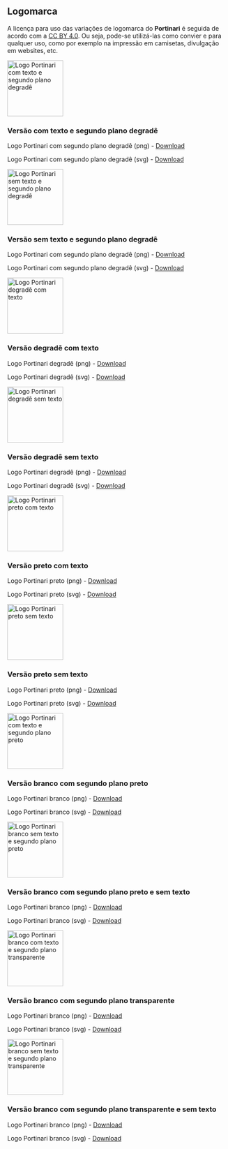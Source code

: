 [comment]: # (@label Press Kit)
[comment]: # (@link guides/press-kit)

## Logomarca

A licença para uso das variações de logomarca do **Portinari** é seguida de acordo com a [CC BY 4.0](https://creativecommons.org/licenses/by/4.0/). Ou seja, pode-se utilizá-las como convier e para qualquer uso, como por exemplo na impressão em camisetas, divulgação em websites, etc.

<div class="docs-presskit-row po-mt-5 po-mb-5">
  <div>
    <img src="./assets/po-logos/po_color_bg_txt.svg" width="128" height="128" alt="Logo Portinari com texto e segundo plano degradê">
  </div>
  <div class="po-ml-md-2">
    <h3>Versão com texto e segundo plano degradê</h3>
    <p>Logo Portinari com segundo plano degradê (png) - <a href="./assets/po-logos/po_color_bg_txt.png" download>Download</a></p>
    <p>Logo Portinari com segundo plano degradê (svg) - <a href="./assets/po-logos/po_color_bg_txt.svg" download>Download</a></p>
  </div>
</div>

<div class="docs-presskit-row po-mb-5">
  <div>
    <img src="./assets/po-logos/po_color_bg.svg" width="128" height="128" alt="Logo Portinari sem texto e segundo plano degradê">
  </div>
  <div class="po-ml-md-2">
    <h3>Versão sem texto e segundo plano degradê</h3>
    <p>Logo Portinari com segundo plano degradê (png) - <a href="./assets/po-logos/po_color_bg.png" download>Download</a></p>
    <p>Logo Portinari com segundo plano degradê (svg) - <a href="./assets/po-logos/po_color_bg.svg" download>Download</a></p>
  </div>
</div>

<div class="docs-presskit-row po-mb-5">
  <div>
    <img src="./assets/po-logos/po_color_txt.svg" width="128" height="128" alt="Logo Portinari degradê com texto">
  </div>
  <div class="po-ml-md-2">
    <h3>Versão degradê com texto</h3>
    <p>Logo Portinari degradê (png) - <a href="./assets/po-logos/po_color_txt.png" download>Download</a></p>
    <p>Logo Portinari degradê (svg) - <a href="./assets/po-logos/po_color_txt.svg" download>Download</a></p>
  </div>
</div>

<div class="docs-presskit-row po-mb-5">
  <div>
    <img src="./assets/po-logos/po_color.svg" width="128" height="128" alt="Logo Portinari degradê sem texto">
  </div>
  <div class="po-ml-md-2">
    <h3>Versão degradê sem texto</h3>
    <p>Logo Portinari degradê (png) - <a href="./assets/po-logos/po_color.png" download>Download</a></p>
    <p>Logo Portinari degradê (svg) - <a href="./assets/po-logos/po_color.svg" download>Download</a></p>
  </div>
</div>

<div class="docs-presskit-row po-mb-5">
  <div>
    <img src="./assets/po-logos/po_black_txt.svg" width="128" height="128" alt="Logo Portinari preto com texto">
  </div>
  <div class="po-ml-md-2">
    <h3>Versão preto com texto</h3>
    <p>Logo Portinari preto (png) - <a href="./assets/po-logos/po_black_txt.png" download>Download</a></p>
    <p>Logo Portinari preto (svg) - <a href="./assets/po-logos/po_black_txt.svg" download>Download</a></p>
  </div>
</div>

<div class="docs-presskit-row po-mb-5">
  <div>
    <img src="./assets/po-logos/po_black.svg" width="128" height="128" alt="Logo Portinari preto sem texto">
  </div>
  <div class="po-ml-md-2">
    <h3>Versão preto sem texto</h3>
    <p>Logo Portinari preto (png) - <a href="./assets/po-logos/po_black.png" download>Download</a></p>
    <p>Logo Portinari preto (svg) - <a href="./assets/po-logos/po_black.svg" download>Download</a></p>
  </div>
</div>

<div class="docs-presskit-row po-mb-5">
  <div>
    <img src="./assets/po-logos/po_inverse_txt.svg" width="128" height="128" alt="Logo Portinari com texto e segundo plano preto">
  </div>
  <div class="po-ml-md-2">
    <h3>Versão branco com segundo plano preto</h3>
    <p>Logo Portinari branco (png) - <a href="./assets/po-logos/po_inverse_txt.png" download>Download</a></p>
    <p>Logo Portinari branco (svg) - <a href="./assets/po-logos/po_inverse_txt.svg" download>Download</a></p>
  </div>
</div>

<div class="docs-presskit-row po-mb-5">
  <div>
    <img src="./assets/po-logos/po_inverse.svg" width="128" height="128" alt="Logo Portinari branco sem texto e segundo plano preto">
  </div>
  <div class="po-ml-md-2">
    <h3>Versão branco com segundo plano preto e sem texto</h3>
    <p>Logo Portinari branco (png) - <a href="./assets/po-logos/po_inverse.png" download>Download</a></p>
    <p>Logo Portinari branco (svg) - <a href="./assets/po-logos/po_inverse.svg" download>Download</a></p>
  </div>
</div>

<div class="docs-presskit-row po-mb-5">
  <div>
    <img src="./assets/po-logos/po_white_mock_bg_txt.png" width="128" height="128" alt="Logo Portinari branco com texto e segundo plano transparente">
  </div>
  <div class="po-ml-md-2">
    <h3>Versão branco com segundo plano transparente</h3>
    <p>Logo Portinari branco (png) - <a href="./assets/po-logos/po_white_txt.png" download>Download</a></p>
    <p>Logo Portinari branco (svg) - <a href="./assets/po-logos/po_white_txt.svg" download>Download</a></p>
  </div>
</div>

<div class="docs-presskit-row po-mb-5">
  <div>
    <img src="./assets/po-logos/po_white_mock_bg.png" width="128" height="128" alt="Logo Portinari branco sem texto e segundo plano transparente">
  </div>
  <div class="po-ml-md-2">
    <h3>Versão branco com segundo plano transparente e sem texto</h3>
    <p>Logo Portinari branco (png) - <a href="./assets/po-logos/po_white.png" download>Download</a></p>
    <p>Logo Portinari branco (svg) - <a href="./assets/po-logos/po_white.svg" download>Download</a></p>
  </div>
</div>